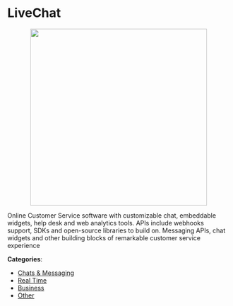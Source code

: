 # LiveChat
<p align="center">
    <img width="400" src="https://raw.githubusercontent.com/apis-list/apis-list/apis/livechat/logo_256x256.png" />
</p>

Online Customer Service software with customizable chat, embeddable widgets, help desk and web analytics tools.  APIs include webhooks support, SDKs and open-source libraries to build on. Messaging APIs, chat widgets and other building blocks of remarkable customer service experience



**Categories**:
- [Chats & Messaging](https://github.com/apis-list/apis-list#chats-and-messaging)
- [Real Time](https://github.com/apis-list/apis-list#real-time)
- [Business](https://github.com/apis-list/apis-list#business)
- [Other](https://github.com/apis-list/apis-list#other)







